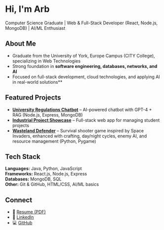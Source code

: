 # Hi, I'm Arb 

 Computer Science Graduate | Web & Full-Stack Developer (React, Node.js, MongoDB) | AI/ML Enthusiast  

## About Me
- Graduate from the University of York, Europe Campus (CITY College), specializing in Web Technologies  
- Strong foundation in **software engineering, databases, networks, and AI**  
- Focused on full-stack development, cloud technologies, and applying AI in real-world solutions**  

## Featured Projects
- [**University Regulations Chatbot**](#) – AI-powered chatbot with GPT-4 + RAG (Node.js, Express, MongoDB)  
- [**Industrial Project Showcase**](#) – Full-stack web app for managing student projects  
- [**Wasteland Defender**](#) – Survival shooter game inspired by Space Invaders, enhanced with crafting, day/night cycles, enemy AI, and resource management (Python, Pygame)  


## Tech Stack
**Languages:** Java, Python, JavaScript  
**Frameworks:** React.js, Node.js, Express  
**Databases:** MongoDB, SQL  
**Other:** Git & GitHub, HTML/CSS, AI/ML basics  

## Connect
- 📄 [Resume (PDF)](https://drive.google.com/file/d/1U2MvWdJAgBvpnkY66cR9Uu8M7MD-F2m_/view?usp=sharing)  
- 🔗 [LinkedIn](https://linkedin.com/in/arbhajdari)  
- 💻 [GitHub](https://github.com/arbhajdari)  
